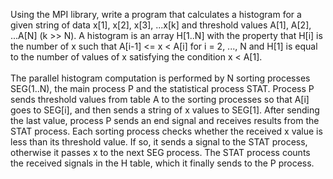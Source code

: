 Using the MPI library, write a program that calculates a histogram for a given string of data x[1], x[2], x[3], ...x[k] 
and threshold values A[1], A[2], ...A[N] (k >> N). A histogram is an array H[1..N] with the property that H[i] is the
number of x such that A[i-1] <= x < A[i] for i = 2, ..., N and H[1] is equal to the number of values of x satisfying the condition x < A[1].<br><br>
The parallel histogram computation is performed by N sorting processes SEG(1..N), the main process P and the statistical process 
STAT. Process P sends threshold values from table A to the sorting processes so that A[i] goes to SEG[i], and then sends a string 
of x values to SEG[1]. After sending the last value, process P sends an end signal and receives results from the STAT process. 
Each sorting process checks whether the received x value is less than its threshold value. If so, it sends a signal to the STAT 
process, otherwise it passes x to the next SEG process. The STAT process counts the received signals in the H table, which it 
finally sends to the P process.
